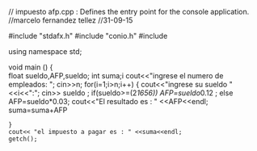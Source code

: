 // impuesto afp.cpp : Defines the entry point for the console application.
//marcelo fernandez tellez
//31-09-15

#include "stdafx.h"
#include "conio.h"
#include <iostream>

using namespace std;

void main ()
{	
	float sueldo,AFP,sueldo;
	int suma;i
    cout<<"ingrese el numero de empleados: ";
    cin>>n;
    for(i=1;i>n;i++)
    { cout<<"ingrese su sueldo "<<i<<":";
    cin>> sueldo ;
    if(sueldo>=(2*1656))
	AFP=sueldo*0.12 ;
    else 
	AFP=sueldo*0.03;
     cout<<"El resultado es : " <<AFP<<endl;
     suma=suma+AFP

	}
	cout<< "el impuesto a pagar es : " <<suma<<endl;
    getch();
